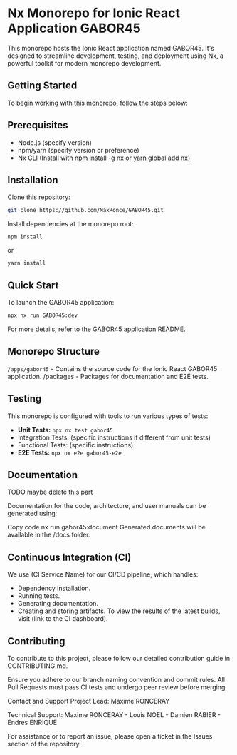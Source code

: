 # Nx Monorepo for Ionic React Application GABOR45
This monorepo hosts the Ionic React application named GABOR45. It's designed to streamline development, testing, and deployment using Nx, a powerful toolkit for modern monorepo development.

## Getting Started
To begin working with this monorepo, follow the steps below:

## Prerequisites
- Node.js (specify version)
- npm/yarn (specify version or preference)
- Nx CLI (Install with npm install -g nx or yarn global add nx)

## Installation

Clone this repository:
```bash
git clone https://github.com/MaxRonce/GABOR45.git
```

Install dependencies at the monorepo root:
```
npm install
```
or
```
yarn install
```

## Quick Start
To launch the GABOR45 application:

```bash
npx nx run GABOR45:dev
```
For more details, refer to the GABOR45 application README.

## Monorepo Structure
`/apps/gabor45` - Contains the source code for the Ionic React GABOR45 application.
/packages - Packages for documentation and E2E tests.

## Testing
This monorepo is configured with tools to run various types of tests:

- **Unit Tests:** ```npx nx test gabor45```
- Integration Tests: (specific instructions if different from unit tests)
- Functional Tests: (specific instructions)
- **E2E Tests:**  ```npx nx e2e gabor45-e2e```

## Documentation

TODO maybe delete this part

Documentation for the code, architecture, and user manuals can be generated using:

Copy code
nx run gabor45:document
Generated documents will be available in the /docs folder.

## Continuous Integration (CI)
We use (CI Service Name) for our CI/CD pipeline, which handles:

- Dependency installation.
- Running tests.
- Generating documentation.
- Creating and storing artifacts.
To view the results of the latest builds, visit (link to the CI dashboard).

## Contributing
To contribute to this project, please follow our detailed contribution guide in CONTRIBUTING.md.

Ensure you adhere to our branch naming convention and commit rules. All Pull Requests must pass CI tests and undergo peer review before merging.

Contact and Support
Project Lead: Maxime RONCERAY 

Technical Support: Maxime RONCERAY - Louis NOEL - Damien RABIER - Endres ENRIQUE

For assistance or to report an issue, please open a ticket in the Issues section of the repository.